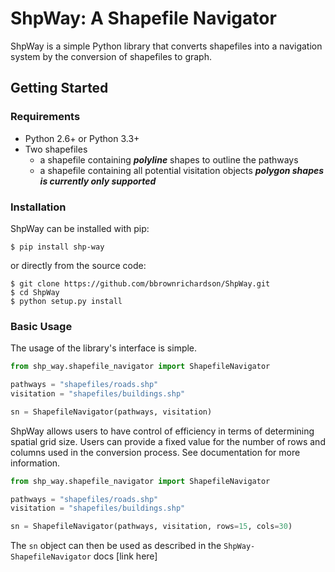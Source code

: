# ShpWay: A Shapefile Navigator

ShpWay is a simple Python library that converts shapefiles into a navigation system by the conversion of shapefiles to graph.


## Getting Started

### Requirements

* Python 2.6+ or Python 3.3+
* Two shapefiles
    - a shapefile containing _**polyline**_ shapes to outline the pathways
    - a shapefile containing all potential visitation objects _**polygon shapes is currently only supported**_

### Installation

ShpWay can be installed with pip:

```
$ pip install shp-way
```

or directly from the source code:

```
$ git clone https://github.com/bbrownrichardson/ShpWay.git
$ cd ShpWay
$ python setup.py install
```

### Basic Usage
The usage of the library's interface is simple.

```python
from shp_way.shapefile_navigator import ShapefileNavigator

pathways = "shapefiles/roads.shp"
visitation = "shapefiles/buildings.shp"

sn = ShapefileNavigator(pathways, visitation)
```

ShpWay allows users to have control of efficiency in terms of determining spatial grid size. Users can provide a fixed value for the number of rows and columns used in the conversion process. See documentation for more information.

```python
from shp_way.shapefile_navigator import ShapefileNavigator

pathways = "shapefiles/roads.shp"
visitation = "shapefiles/buildings.shp"

sn = ShapefileNavigator(pathways, visitation, rows=15, cols=30)
```

The `sn` object can then be used as described in the `ShpWay-ShapefileNavigator` docs [link here]
